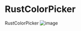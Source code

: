 # RustColorPicker
RustColorPicker
![image](https://github.com/0xd5f/RustColorPicker/assets/79174725/811657fe-f59b-4d33-a55a-8130d515dbdb)
